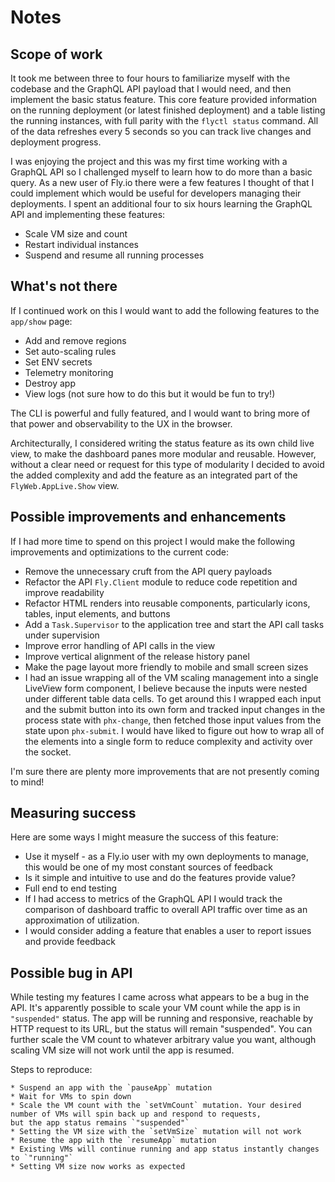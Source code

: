 # Notes

## Scope of work

It took me between three to four hours to familiarize myself with the codebase and the GraphQL API payload that I would need,
and then implement the basic status feature. This core feature provided information on the running deployment (or latest
finished deployment) and a table listing the running instances, with full parity with the `flyctl status` command. All of the
data refreshes every 5 seconds so you can track live changes and deployment progress.

I was enjoying the project and this was my first time working with a GraphQL API so I challenged myself to learn how
to do more than a basic query. As a new user of Fly.io there were a few features I thought of that I could implement which would
be useful for developers managing their deployments. I spent an additional four to six hours learning the GraphQL API and 
implementing these features:

  * Scale VM size and count
  * Restart individual instances
  * Suspend and resume all running processes

## What's not there

If I continued work on this I would want to add the following features to the `app/show` page:

  * Add and remove regions
  * Set auto-scaling rules
  * Set ENV secrets
  * Telemetry monitoring
  * Destroy app
  * View logs (not sure how to do this but it would be fun to try!)

The CLI is powerful and fully featured, and I would want to bring more of that power and observability to the UX in the browser.

Architecturally, I considered writing the status feature as its own child live view, to make the dashboard panes more modular and
reusable. However, without a clear need or request for this type of modularity I decided to avoid the added complexity and add
the feature as an integrated part of the `FlyWeb.AppLive.Show` view.

## Possible improvements and enhancements

If I had more time to spend on this project I would make the following improvements and optimizations to the current code:

  * Remove the unnecessary cruft from the API query payloads
  * Refactor the API `Fly.Client` module to reduce code repetition and improve readability
  * Refactor HTML renders into reusable components, particularly icons, tables, input elements, and buttons
  * Add a `Task.Supervisor` to the application tree and start the API call tasks under supervision
  * Improve error handling of API calls in the view
  * Improve vertical alignment of the release history panel
  * Make the page layout more friendly to mobile and small screen sizes
  * I had an issue wrapping all of the VM scaling management into a single LiveView form component, I believe because the inputs were
  nested under different table data cells. To get around this I wrapped each input and the submit button into its own form and tracked
  input changes in the process state with `phx-change`, then fetched those input values from the state upon `phx-submit`. I would have
  liked to figure out how to wrap all of the elements into a single form to reduce complexity and activity over the socket.

I'm sure there are plenty more improvements that are not presently coming to mind!

## Measuring success

Here are some ways I might measure the success of this feature:

  * Use it myself - as a Fly.io user with my own deployments to manage, this would be one of my most constant sources of feedback
  * Is it simple and intuitive to use and do the features provide value?
  * Full end to end testing
  * If I had access to metrics of the GraphQL API I would track the comparison of dashboard traffic to overall API traffic over time as
  an approximation of utilization.
  * I would consider adding a feature that enables a user to report issues and provide feedback

  ## Possible bug in API

  While testing my features I came across what appears to be a bug in the API. It's apparently possible to scale your VM count while
  the app is in `"suspended"` status. The app will be running and responsive, reachable by HTTP request to its URL, but the status
  will remain "suspended". You can further scale the VM count to whatever arbitrary value you want, although scaling VM size will not
  work until the app is resumed.

  Steps to reproduce:

    * Suspend an app with the `pauseApp` mutation
    * Wait for VMs to spin down
    * Scale the VM count with the `setVmCount` mutation. Your desired number of VMs will spin back up and respond to requests,
    but the app status remains `"suspended"`
    * Setting the VM size with the `setVmSize` mutation will not work
    * Resume the app with the `resumeApp` mutation
    * Existing VMs will continue running and app status instantly changes to `"running"`
    * Setting VM size now works as expected